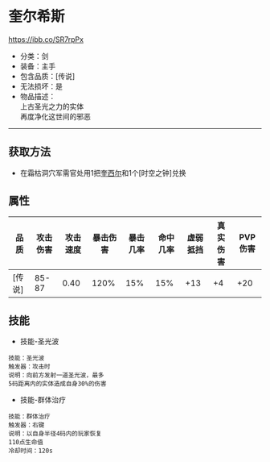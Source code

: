 # 奎尔希斯
https://ibb.co/SR7rpPx
* 分类：剑
* 装备：主手
* 包含品质：[传说]
* 无法损坏：是
* 物品描述：<br/>上古圣光之力的实体<br/>再度净化这世间的邪恶
---
## 获取方法
* 在霜枯洞穴军需官处用1把<a href="https://github.com/LeafletXD/Minecraft-Yuanchu-Server-Wiki/blob/main/Wiki/RPG%E9%81%93%E5%85%B7/%E8%BF%91%E6%88%98%E6%AD%A6%E5%99%A8/%E5%89%91/%E5%A5%8E%E8%A5%BF%E5%B0%94.md">奎西尔<a/>和1个[时空之钟]兑换
## 属性
|品质|攻击伤害|攻击速度|暴击伤害|暴击几率|命中几率|虚弱抵挡|真实伤害|PVP伤害|
|----|----|----|----|----|----|----|----|----|
|[传说]|85-87|0.40|120%|15%|15%|+13|+4|+20|
## 技能
* 技能-圣光波
```
技能：圣光波
触发器：攻击时
说明：向前方发射一道圣光波，最多
5码距离内的实体造成自身30%的伤害
```
* 技能-群体治疗
```
技能：群体治疗
触发器：右键
说明：以自身半径4码内的玩家恢复
110点生命值
冷却时间：120s
```
